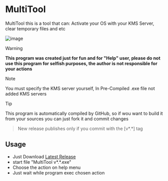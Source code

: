 # MultiTool
MultiTool this is a tool that can: Activate your OS with your KMS Server, clear temporary files and etc

![image](https://github.com/itzAxel/MultiTool/assets/115724412/fc2c1764-a7d6-483b-9301-414f751e6db7)


> [!WARNING] 
> **This program was created just for fun and for "Help" user, please do not use this program for selfish purposes, the author is not responsible for your actions**

> [!NOTE]
> You must specify the KMS server yourself, In Pre-Compiled .exe file not added KMS servers

> [!TIP]
> This program is automatically compiled by GitHub, so if wou want to build it from your sources you can just fork it and commit changes
> > New release publishes only if you commit with the [v*.*] tag

Usage
-----
  - Just Download [Latest Release](https://github.com/itzAxel/MultiTool/releases/latest)
  - start file "MultiTool v*.*.exe"
  - Choose the action on help menu
  - Just wait while program exec chosen action
